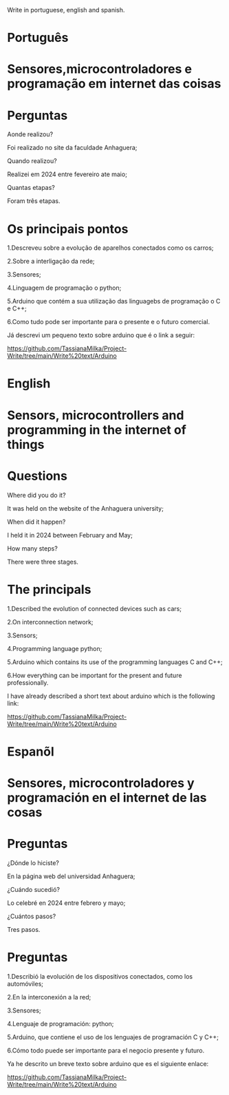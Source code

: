 Write in portuguese, english and spanish.

# Português

# Sensores,microcontroladores e programação em internet das coisas

# Perguntas

Aonde realizou?

Foi realizado no site da faculdade Anhaguera;

Quando realizou?

Realizei em 2024 entre fevereiro ate maio;

Quantas etapas?

Foram três etapas.

# Os principais pontos

1.Descreveu sobre a evolução de aparelhos conectados como os carros;

2.Sobre a interligação da rede;

3.Sensores;

4.Linguagem de programação o python;

5.Arduino que contém a sua utilização das linguagebs de programação o C e C++;

6.Como tudo pode ser importante para o presente e o futuro comercial.

Já descrevi um pequeno texto sobre arduino que é o link a seguir:

https://github.com/TassianaMilka/Project-Write/tree/main/Write%20text/Arduino

# English

# Sensors, microcontrollers and programming in the internet of things

# Questions

Where did you do it?

It was held on the website of the Anhaguera university;

When did it happen?

I held it in 2024 between February and May;

How many steps?

There were three stages.

# The principals 

1.Described the evolution of connected devices such as cars;

2.On interconnection network;

3.Sensors;

4.Programming language python;

5.Arduino which contains its use of the programming languages C and C++;

6.How everything can be important for the present and future professionally.

I have already described a short text about arduino which is the following link:

https://github.com/TassianaMilka/Project-Write/tree/main/Write%20text/Arduino

# Espanõl

# Sensores, microcontroladores y programación en el internet de las cosas

# Preguntas

¿Dónde lo hiciste?

En la página web del universidad Anhaguera;

¿Cuándo sucedió?

Lo celebré en 2024 entre febrero y mayo;

¿Cuántos pasos?

Tres pasos.

# Preguntas

1.Describió la evolución de los dispositivos conectados, como los automóviles;

2.En la interconexión a la red;

3.Sensores;

4.Lenguaje de programación: python;

5.Arduino, que contiene el uso de los lenguajes de programación C y C++;

6.Cómo todo puede ser importante para el negocio presente y futuro.

Ya he descrito un breve texto sobre arduino que es el siguiente enlace:

https://github.com/TassianaMilka/Project-Write/tree/main/Write%20text/Arduino
